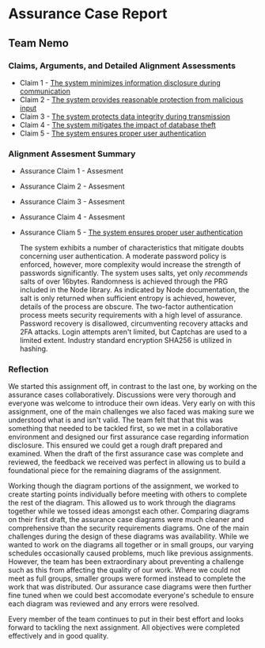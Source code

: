 # Assurance Case Report

## Team Nemo

### Claims, Arguments, and Detailed Alignment Assessments

* Claim 1 - [The system minimizes information disclosure during communication](https://github.com/DoctorEww/software-assurance/blob/main/AssuranceCase/InfoDisclosure/readme.md)
* Claim 2 - [The system provides reasonable protection from malicious input](https://github.com/DoctorEww/software-assurance/blob/main/AssuranceCase/MaliciousInput/readme.md)
* Claim 3 - [The system protects data integrity during transmission](https://github.com/DoctorEww/software-assurance/tree/main/AssuranceCase/DataIntegrity#readme)
* Claim 4 - [The system mitigates the impact of database theft](https://github.com/DoctorEww/software-assurance/blob/main/AssuranceCase/DatabaseTheft/readme.md)
* Claim 5 - [The system ensures proper user authentication](https://github.com/DoctorEww/software-assurance/blob/main/AssuranceCase/UserAuth/readme.md)

### Alignment Assesment Summary

* Assurance Claim 1 - Assesment
* Assurance Claim 2 - Assesment
* Assurance Claim 3 - Assesment
* Assurance Claim 4 - Assesment
* Assurance Cliam 5 - [The system ensures proper user authentication](https://github.com/DoctorEww/software-assurance/blob/main/AssuranceCase/UserAuth/readme.md)

  The system exhibits a number of characteristics that mitigate doubts concerning user authentication. A moderate password policy is enforced, however, more complexity would increase the strength of passwords significantly. The system uses salts, yet only *recommends* salts of over 16bytes. Randomness is achieved through the PRG included in the Node library. As indicated by Node documentation, the salt is only returned when sufficient entropy is achieved, however, details of the process are obscure. The two-factor authentication process meets security requirements with a high level of assurance. Password recovery is disallowed, circumventing recovery attacks and 2FA attacks. Login attempts aren't limited, but Captchas are used to a limited extent. Industry standard encryption SHA256 is utilized in hashing.


### Reflection

We started this assignment off, in contrast to the last one, by working on the assurance cases collaboratively. Discussions were very thorough and everyone was welcome to introduce their own ideas. Very early on with this assignment, one of the main challenges we also faced was making sure we understood what is and isn't valid. The team felt that that this was something that needed to be tackled first, so we met in a collaborative environment and designed our first assurance case regarding information disclosure. This ensured we could get a rough draft prepared and examined. When the draft of the first assurance case was complete and reviewed, the feedback we received was perfect in allowing us to build a foundational piece for the remaining diagrams of the assignment.

Working though the diagram portions of the assignment, we worked to create starting points individually before meeting with others to complete the rest of the diagram. This allowed us to work through the diagrams together while we tossed ideas amongst each other. Comparing diagrams on their first draft, the assurance case diagrams were much cleaner and comprehensive than the security requirements diagrams. One of the main challenges during the design of these diagrams was availability. While we wanted to work on the diagrams all together or in small groups, our varying schedules occasionally caused problems, much like previous assignments. However, the team has been extraordinary about preventing a challenge such as this from affecting the quality of our work. Where we could not meet as full groups, smaller groups were formed instead to complete the work that was distributed. Our assurance case diagrams were then further fine tuned when we could best accomodate everyone's schedule to ensure each diagram was reviewed and any errors were resolved.

Every member of the team continues to put in their best effort and looks forward to tackling the next assignment. All objectives were completed effectively and in good quality.
